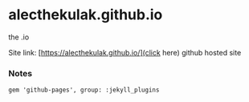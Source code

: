 # alecthekulak.github.io
the .io

Site link: [https://alecthekulak.github.io/](click here)
github hosted site



### Notes
```
gem 'github-pages', group: :jekyll_plugins
```
